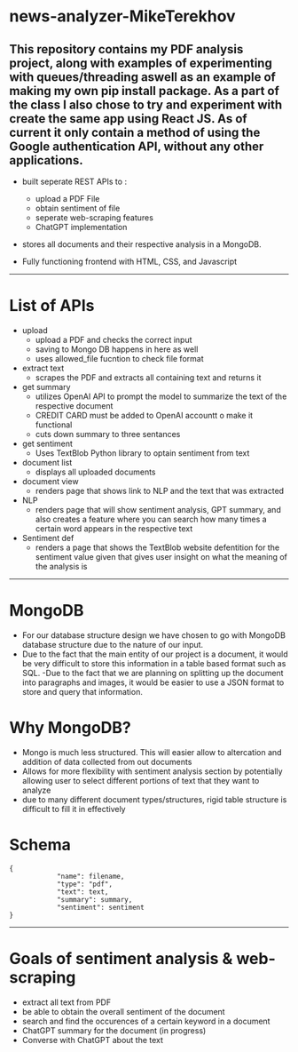# news-analyzer-MikeTerekhov
This repository contains my PDF analysis project, along with examples of experimenting with queues/threading aswell as an example of making my own pip install package. As a part of the class I also chose to try and experiment with create the same app using React JS. As of current it only contain a method of using the Google authentication API, without any other applications.
-------------------------------------------------------------------------
- built seperate REST APIs to :
    - upload a PDF File
    - obtain sentiment of file
    - seperate web-scraping features
    - ChatGPT implementation

- stores all documents and their respective analysis in a MongoDB.

- Fully functioning frontend with HTML, CSS, and Javascript
-------------------------------------------------------------------------
# List of APIs
- upload
    - upload a PDF and checks the correct input
    - saving to Mongo DB happens in here as well
    - uses allowed_file fucntion to check file format
- extract text
    - scrapes the PDF and extracts all containing text and returns it
- get summary
    - utilizes OpenAI API to prompt the model to summarize the text of the respective document
    - CREDIT CARD must be added to OpenAI accountt o make it functional
    - cuts down summary to three sentances
- get sentiment
    - Uses TextBlob Python library to optain sentiment from text
- document list
    - displays all uploaded documents
- document view
    - renders page that shows link to NLP and the text that was extracted
- NLP
    - renders page that will show sentiment analysis, GPT summary, and also creates a feature where you can search how many times a certain word appears in the respective text
- Sentiment def
    - renders a page that shows the TextBlob website defentition for the sentiment value given that gives user insight on what the meaning of the analysis is 


-------------------------------------------------------------------------
# MongoDB

- For our database structure design we have chosen to go with MongoDB database structure due to the nature of our input. 
- Due to the fact that the main entity of our project is a document, it would be very difficult to store this information in a table based format such as SQL. 
-Due to the fact that we are planning on splitting up the document into paragraphs and images, it would be easier to use a JSON format to store and query that information.

# Why MongoDB?

- Mongo is much less structured. This will easier allow to altercation and addition of data collected from out documents
- Allows for more flexibility with sentiment analysis section by potentially allowing user to select different portions of text that they want to analyze
- due to many different document types/structures, rigid table structure is difficult to fill it in effectively

# Schema
```
{
            "name": filename,
            "type": "pdf",
            "text": text,
            "summary": summary,
            "sentiment": sentiment
}
```
-------------------------------------------------------------------------
# Goals of sentiment analysis & web-scraping
- extract all text from PDF
- be able to obtain the overall sentiment of the document
- search and find the occurences of a certain keyword in a document
- ChatGPT summary for the document (in progress)
- Converse with ChatGPT about the text
